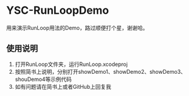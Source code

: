 # YSC-RunLoopDemo
用来演示RunLoop用法的Demo，路过顺便打个星，谢谢哈。

## 使用说明
1. 打开RunLoop文件夹，运行RunLoop.xcodeproj
2. 按照简书上说明，分别打开showDemo1、showDemo2、showDemo3、shouDemo4等示例代码
3. 如有问题请在简书上或者GitHub上回复我
